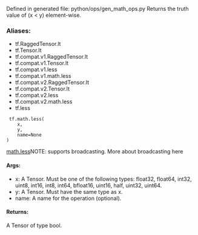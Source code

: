 Defined in generated file: python/ops/gen_math_ops.py
Returns the truth value of (x < y) element-wise.
### Aliases:
- tf.RaggedTensor.lt
- tf.Tensor.lt
- tf.compat.v1.RaggedTensor.lt
- tf.compat.v1.Tensor.lt
- tf.compat.v1.less
- tf.compat.v1.math.less
- tf.compat.v2.RaggedTensor.lt
- tf.compat.v2.Tensor.lt
- tf.compat.v2.less
- tf.compat.v2.math.less
- tf.less

```
 tf.math.less(
    x,
    y,
    name=None
)
```
[math.less](https://tensorflow.google.cn/api_docs/python/tf/math/less)NOTE:  supports broadcasting. More about broadcasting here

#### Args:
- x: A Tensor. Must be one of the following types: float32, float64, int32, uint8, int16, int8, int64, bfloat16, uint16, half, uint32, uint64.
- y: A Tensor. Must have the same type as x.
- name: A name for the operation (optional).
#### Returns:
A Tensor of type bool.
